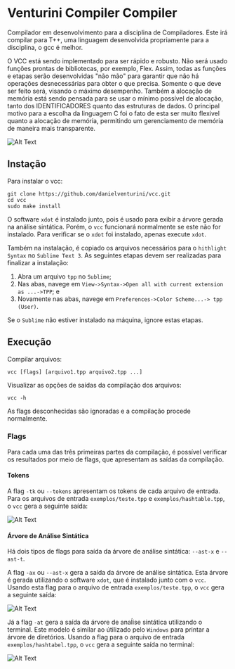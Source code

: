 # Venturini Compiler Compiler

Compilador em desenvolvimento para a disciplina de Compiladores. Este irá compilar para T++, uma linguagem desenvolvida propriamente para a disciplina, o gcc é melhor.

O VCC está sendo implementado para ser rápido e robusto. Não será usado funções prontas de bibliotecas, por exemplo, Flex. Assim, todas as funções e etapas serão desenvolvidas "não mão" para garantir que não há operações desnecessárias para obter o que precisa. Somente o que deve ser feito será, visando o máximo desempenho. Também a alocação de memória está sendo pensada para se usar o mínimo possível de alocação, tanto dos IDENTIFICADORES quanto das estruturas de dados. O principal motivo para a escolha da linguagem C foi o fato de esta ser muito flexivel quanto a alocação de memória, permitindo um gerenciamento de memória de maneira mais transparente.

![Alt Text](https://github.com/danielventurini/vcc/raw/master/syntactic/vcc.jpg)

## Instação
Para instalar o vcc:

```
git clone https://github.com/danielventurini/vcc.git
cd vcc
sudo make install
```

O software ```xdot``` é instalado junto, pois é usado para exibir a árvore gerada na análise sintática. Porém, o ```vcc``` funcionará normalmente se este não for instalado. Para verificar se o ```xdot``` foi instalado, apenas execute ```xdot```.

Também na instalação, é copiado os arquivos necessários para o ```hithlight Syntax``` no ```Sublime Text 3```. As seguintes etapas devem ser realizadas para finalizar a instalação:

1. Abra um arquivo ```tpp``` no ```Sublime```;
2. Nas abas, navege em ```View->Syntax->Open all with current extension as ...->TPP```; e
3. Novamente nas abas, navege em ```Preferences->Color Scheme...-> tpp (User)```.

Se o ```Sublime``` não estiver instalado na máquina, ignore estas etapas.

## Execução
Compilar arquivos:
```
vcc [flags] [arquivo1.tpp arquivo2.tpp ...]
```
Visualizar as opções de saídas da compilação dos arquivos:
```
vcc -h
```
As flags desconhecidas são ignoradas e a compilação procede normalmente.

### Flags
Para cada uma das três primeiras partes da compilação, é possível verificar os resultados por meio de flags, que apresentam as saídas da compilação.

#### Tokens
A flag ```-tk``` ou ```--tokens``` apresentam os tokens de cada arquivo de entrada. Para os arquivos de entrada ```exemplos/teste.tpp``` e ```exemplos/hashtable.tpp```, o ```vcc``` gera a seguinte saída:

![Alt Text](https://github.com/danielventurini/vcc/raw/master/lexical/tokens.jpeg)

#### Árvore de Análise Sintática
Há dois tipos de flags para saída da árvore de análise sintática: ```--ast-x``` e ```--ast-t```.


A flag ```-ax``` ou ```--ast-x``` gera a saída da árvore de análise sintática. Esta árvore é gerada utilizando o software ```xdot```, que é instalado junto com o ```vcc```. Usando esta flag para o arquivo de entrada ```exemplos/teste.tpp```, o ```vcc``` gera a seguinte saída:

![Alt Text](https://github.com/danielventurini/vcc/raw/master/syntactic/ast-x.jpeg)

Já a flag ```-at``` gera a saída da árvore de anaĺise sintática utilizando o terminal. Este modelo é similar ao útilizado pelo ```Windows``` para printar a árvore de diretórios. Usando a flag para o arquivo de entrada ```exemplos/hashtabel.tpp```, o ```vcc``` gera a seguinte saída no terminal:

![Alt Text](https://github.com/danielventurini/vcc/raw/master/syntactic/ast-t.jpeg)